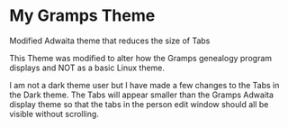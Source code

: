# My Gramps Theme

Modified Adwaita theme that reduces the size of Tabs

This Theme was modified to alter how the Gramps genealogy program displays and NOT as a basic Linux theme.

I am not a dark theme user but I have made a few changes to the Tabs in the Dark theme. The Tabs will appear smaller than the Gramps Adwaita display theme so that the tabs in the person edit window should all be visible without scrolling.
